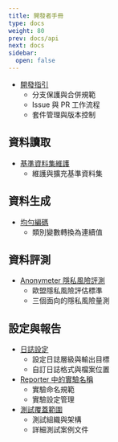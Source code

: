 ```yaml
---
title: 開發者手冊
type: docs
weight: 80
prev: docs/api
next: docs
sidebar:
  open: false
---
```



- [開發指引](./development-guidelines)
  - 分支保護與合併規範
  - Issue 與 PR 工作流程
  - 套件管理與版本控制

## 資料讀取
- [基準資料集維護](./benchmark-datasets)
  - 維護與擴充基準資料集

## 資料生成
- [均勻編碼](./uniform-encoder)
  - 類別變數轉換為連續值

## 資料評測
- [Anonymeter 隱私風險評測](./anonymeter)
  - 歐盟隱私風險評估標準
  - 三個面向的隱私風險量測

## 設定與報告
- [日誌設定](./logging-configuration)
  - 設定日誌層級與輸出目標
  - 自訂日誌格式與檔案位置
- [Reporter 中的實驗名稱](./experiment-naming-in-reporter)
  - 實驗命名規範
  - 實驗設定管理
- [測試覆蓋範圍](./test-coverage)
  - 測試組織與架構
  - 詳細測試案例文件